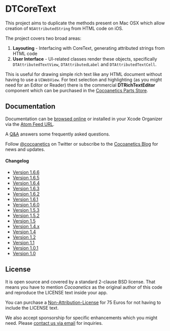 DTCoreText
==========

This project aims to duplicate the methods present on Mac OSX which allow creation of `NSAttributedString` from HTML code on iOS. 

The project covers two broad areas:

1. **Layouting** - Interfacing with CoreText, generating attributed strings from HTML code
2. **User Interface** - UI-related classes render these objects, specifically `DTAttributedTextView`, `DTAttributedLabel` and `DTAttributedTextCell`.

This is useful for drawing simple rich text like any HTML document without having to use a `UIWebView`. For text selection and highlighting (as you might need for an Editor or Reader) there is the commercial **DTRichTextEditor** component which can be purchased in the [Cocoanetics Parts Store](http://www.cocoanetics.com/parts/dtrichtexteditor/).

Documentation
-------------

Documentation can be [browsed online](https://docs.cocoanetics.com/DTCoreText) or installed in your Xcode Organizer via the [Atom Feed URL](https://docs.cocoanetics.com/DTCoreText/DTCoreText.atom).

A [Q&A](http://www.cocoanetics.com/2011/08/nsattributedstringhtml-qa/) answers some frequently asked questions.

Follow [@cocoanetics](http://twitter.com/cocoanetics) on Twitter or subscribe to the [Cocoanetics Blog](http://www.cocoanetics.com) for news and updates.

#### Changelog

- [Version 1.6.6](http://www.cocoanetics.com/2013/08/dtcoretext-1-6-6/)
- [Version 1.6.5](http://www.cocoanetics.com/2013/08/dtcoretext-1-6-5/)
- [Version 1.6.4](http://www.cocoanetics.com/2013/08/dtcoretext-1-6-4/)
- [Version 1.6.3](http://www.cocoanetics.com/2013/08/dtcoretext-1-6-3-dtrichtexteditor-1-6-2/)
- [Version 1.6.2](http://www.cocoanetics.com/2013/08/dtcoretext-1-6-2/)
- [Version 1.6.1](http://www.cocoanetics.com/2013/07/dtcoretext-1-6-1/)
- [Version 1.6.0](http://www.cocoanetics.com/2013/07/dtcoretext-1-6/)
- [Version 1.5.3](http://www.cocoanetics.com/2013/06/dtcoretext-1-5-3/)
- [Version 1.5.2](http://www.cocoanetics.com/2013/05/dtcoretext-1-5-2/)
- [Version 1.5](http://www.cocoanetics.com/2013/05/rich-text-update-1-5/)
- [Version 1.4.x](http://www.cocoanetics.com/2013/04/dtcoretext-1-4-2/)
- [Version 1.4](http://www.cocoanetics.com/2013/04/rich-text-update-1-4/)
- [Version 1.2](http://www.cocoanetics.com/2013/01/dtcoretext-1-2-0/)
- [Version 1.1](http://www.cocoanetics.com/2012/12/dtcoretext-1-1/)
- [Version 1.0.1](http://www.cocoanetics.com/2012/04/dtcoretext-1-0-1-linker-flags-and-rich-text-news/)
- [Version 1.0](http://www.cocoanetics.com/2012/02/dtrichtexteditor-dtcoretext-news/)

License
-------

It is open source and covered by a standard 2-clause BSD license. That means you have to mention *Cocoanetics* as the original author of this code and reproduce the LICENSE text inside your app. 

You can purchase a [Non-Attribution-License](https://www.cocoanetics.com/order/?product_id=DTCoreText) for 75 Euros for not having to include the LICENSE text.

We also accept sponsorship for specific enhancements which you might need. Please [contact us via email](mailto:oliver@cocoanetics.com?subject=DTCoreText) for inquiries.

